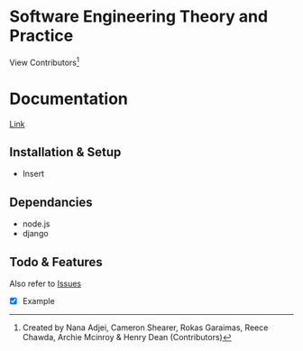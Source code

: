 # Software Engineering Theory and Practice 

View Contributors[^1]

# Documentation

[Link](192.168.1.1)

## Installation & Setup

- Insert

## Dependancies 

+ node.js
+ django

## Todo & Features

Also refer to [Issues](https://github.com/Sneakynarnar/first-year-quiz-game/issues)

- [x] Example

[^1]: Created by Nana Adjei, Cameron Shearer, Rokas Garaimas, Reece Chawda, Archie Mcinroy & Henry Dean (Contributors)
